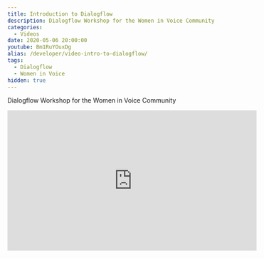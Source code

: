 ```yaml
---
title: Introduction to Dialogflow
description: Dialogflow Workshop for the Women in Voice Community
categories:
  - Videos
date: 2020-05-06 20:00:00
youtube: Bm1RuYOuxDg
alias: /developer/video-intro-to-dialogflow/
tags:
  - Dialogflow
  - Women in Voice
hidden: true
---
```


Dialogflow Workshop for the Women in Voice Community

<!--more-->

<iframe width="560" height="315" src="https://www.youtube.com/embed/Bm1RuYOuxDg" frameborder="0" allow="accelerometer; autoplay; encrypted-media; gyroscope; picture-in-picture" allowfullscreen></iframe>
